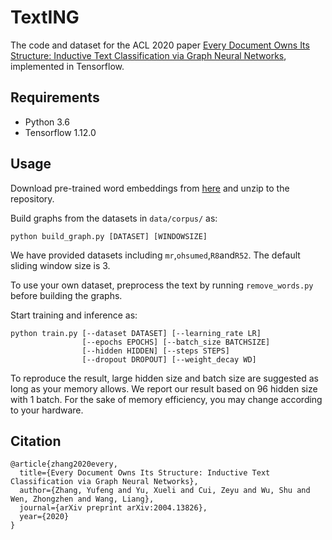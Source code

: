 # TextING

The code and dataset for the ACL 2020 paper [Every Document Owns Its Structure: Inductive Text Classification via Graph Neural Networks](https://arxiv.org/abs/2004.13826), implemented in Tensorflow.

## Requirements

* Python 3.6
* Tensorflow 1.12.0

## Usage

Download pre-trained word embeddings from [here](http://nlp.stanford.edu/data/glove.6B.zip) and unzip to the repository.

Build graphs from the datasets in `data/corpus/` as:

    python build_graph.py [DATASET] [WINDOWSIZE]

We have provided datasets including `mr`,`ohsumed`,`R8`and`R52`. The default sliding window size is 3.

To use your own dataset, preprocess the text by running `remove_words.py` before building the graphs.

Start training and inference as:

    python train.py [--dataset DATASET] [--learning_rate LR]
                    [--epochs EPOCHS] [--batch_size BATCHSIZE]
                    [--hidden HIDDEN] [--steps STEPS]
                    [--dropout DROPOUT] [--weight_decay WD]

To reproduce the result, large hidden size and batch size are suggested as long as your memory allows. We report our result based on 96 hidden size with 1 batch. For the sake of memory efficiency, you may change according to your hardware.

## Citation

    @article{zhang2020every,
      title={Every Document Owns Its Structure: Inductive Text Classification via Graph Neural Networks},
      author={Zhang, Yufeng and Yu, Xueli and Cui, Zeyu and Wu, Shu and Wen, Zhongzhen and Wang, Liang},
      journal={arXiv preprint arXiv:2004.13826},
      year={2020}
    }

